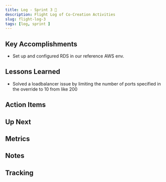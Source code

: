 ```yaml
---
title: Log - Sprint 3 🛫
description: Flight Log of Co-Creation Activities
slug: flight-log-3
tags: [log, sprint ]
---
```


## Key Accomplishments

- Set up and configured RDS in our reference AWS env.

## Lessons Learned

- Solved a loadbalancer issue by limiting the number of ports specified in the override to 10 from like 200

## Action Items


## Up Next

## Metrics


## Notes




## Tracking
